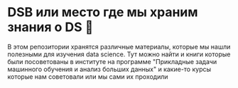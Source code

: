 # DSB или место где мы храним знания о DS :gem:

В этом репозитории хранятся различные материалы, которые  мы нашли полезными для изучения data science. Тут можно найти и книги которые были посоветованы в институте на программе "Прикладные задачи машинного обучения и анализ больших данных" и какие-то курсы которые нам советовали или мы сами их проходили